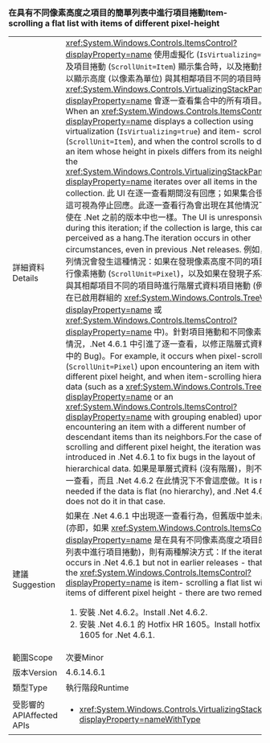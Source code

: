### <a name="item-scrolling-a-flat-list-with-items-of-different-pixel-height"></a><span data-ttu-id="5dcfa-101">在具有不同像素高度之項目的簡單列表中進行項目捲動</span><span class="sxs-lookup"><span data-stu-id="5dcfa-101">Item-scrolling a flat list with items of different pixel-height</span></span>

|   |   |
|---|---|
|<span data-ttu-id="5dcfa-102">詳細資料</span><span class="sxs-lookup"><span data-stu-id="5dcfa-102">Details</span></span>|<span data-ttu-id="5dcfa-103"><xref:System.Windows.Controls.ItemsControl?displayProperty=name> 使用虛擬化 (<code>IsVirtualizing=true</code>) 及項目捲動 (<code>ScrollUnit=Item</code>) 顯示集合時，以及捲動控制項以顯示高度 (以像素為單位) 與其相鄰項目不同的項目時，<xref:System.Windows.Controls.VirtualizingStackPanel?displayProperty=name> 會逐一查看集合中的所有項目。</span><span class="sxs-lookup"><span data-stu-id="5dcfa-103">When an <xref:System.Windows.Controls.ItemsControl?displayProperty=name> displays a collection using virtualization (<code>IsVirtualizing=true</code>) and item- scrolling (<code>ScrollUnit=Item</code>), and when the control scrolls to display an item whose height in pixels differs from its neighbors, the <xref:System.Windows.Controls.VirtualizingStackPanel?displayProperty=name> iterates over all items in the collection.</span></span> <span data-ttu-id="5dcfa-104">此 UI 在逐一查看期間沒有回應；如果集合很大，這可視為停止回應。此逐一查看行為會出現在其他情況下，即使在 .Net 之前的版本中也一樣。</span><span class="sxs-lookup"><span data-stu-id="5dcfa-104">The UI is unresponsive during this iteration; if the collection is large, this can be perceived as a hang.The iteration occurs in other circumstances, even in previous .Net releases.</span></span> <span data-ttu-id="5dcfa-105">例如，在下列情況會發生這種情況：如果在發現像素高度不同的項目時進行像素捲動 (<code>ScrollUnit=Pixel</code>)，以及如果在發現子系項目數與其相鄰項目不同的項目時進行階層式資料項目捲動 (例如，在已啟用群組的 <xref:System.Windows.Controls.TreeView?displayProperty=name> 或 <xref:System.Windows.Controls.ItemsControl?displayProperty=name> 中)。針對項目捲動和不同像素高度的情況，.Net 4.6.1 中引進了逐一查看，以修正階層式資料配置中的 Bug)。</span><span class="sxs-lookup"><span data-stu-id="5dcfa-105">For example, it occurs when pixel-scrolling (<code>ScrollUnit=Pixel</code>) upon encountering an item with different pixel height, and when item-scrolling hierarchical data (such as a <xref:System.Windows.Controls.TreeView?displayProperty=name> or an <xref:System.Windows.Controls.ItemsControl?displayProperty=name> with grouping enabled) upon encountering an item with a different number of descendant items than its neighbors.For the case of item-scrolling and different pixel height, the iteration was introduced in .Net 4.6.1 to fix bugs in the layout of hierarchical data.</span></span>  <span data-ttu-id="5dcfa-106">如果是單層式資料 (沒有階層)，則不需要逐一查看，而且 .Net 4.6.2 在此情況下不會這麼做。</span><span class="sxs-lookup"><span data-stu-id="5dcfa-106">It is not needed if the data is flat (no hierarchy), and .Net 4.6.2 does not do it in that case.</span></span>|
|<span data-ttu-id="5dcfa-107">建議</span><span class="sxs-lookup"><span data-stu-id="5dcfa-107">Suggestion</span></span>|<span data-ttu-id="5dcfa-108">如果在 .Net 4.6.1 中出現逐一查看行為，但舊版中並未出現 (亦即，如果 <xref:System.Windows.Controls.ItemsControl?displayProperty=name> 是在具有不同像素高度之項目的簡單列表中進行項目捲動)，則有兩種解決方式：</span><span class="sxs-lookup"><span data-stu-id="5dcfa-108">If the iteration occurs in .Net 4.6.1 but not in earlier releases - that is, if the <xref:System.Windows.Controls.ItemsControl?displayProperty=name> is item- scrolling a flat list with items of different pixel height - there are two remedies:</span></span><ol><li><span data-ttu-id="5dcfa-109">安裝 .Net 4.6.2。</span><span class="sxs-lookup"><span data-stu-id="5dcfa-109">Install .Net 4.6.2.</span></span></li><li><span data-ttu-id="5dcfa-110">安裝 .Net 4.6.1 的 Hotfix HR 1605。</span><span class="sxs-lookup"><span data-stu-id="5dcfa-110">Install hotfix HR 1605 for .Net 4.6.1.</span></span></li></ol>|
|<span data-ttu-id="5dcfa-111">範圍</span><span class="sxs-lookup"><span data-stu-id="5dcfa-111">Scope</span></span>|<span data-ttu-id="5dcfa-112">次要</span><span class="sxs-lookup"><span data-stu-id="5dcfa-112">Minor</span></span>|
|<span data-ttu-id="5dcfa-113">版本</span><span class="sxs-lookup"><span data-stu-id="5dcfa-113">Version</span></span>|<span data-ttu-id="5dcfa-114">4.6.1</span><span class="sxs-lookup"><span data-stu-id="5dcfa-114">4.6.1</span></span>|
|<span data-ttu-id="5dcfa-115">類型</span><span class="sxs-lookup"><span data-stu-id="5dcfa-115">Type</span></span>|<span data-ttu-id="5dcfa-116">執行階段</span><span class="sxs-lookup"><span data-stu-id="5dcfa-116">Runtime</span></span>|
|<span data-ttu-id="5dcfa-117">受影響的 API</span><span class="sxs-lookup"><span data-stu-id="5dcfa-117">Affected APIs</span></span>|<ul><li><xref:System.Windows.Controls.VirtualizingStackPanel?displayProperty=nameWithType></li></ul>|

